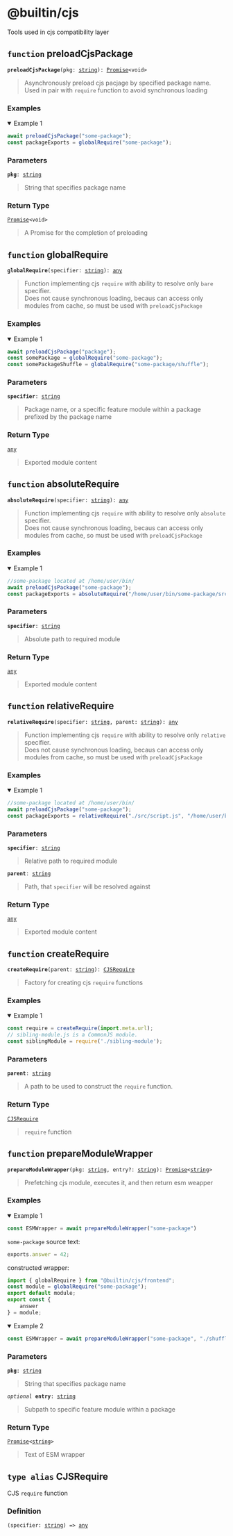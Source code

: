 # @builtin/cjs
Tools used in cjs compatibility layer

## `function` preloadCjsPackage

<pre><code><b>preloadCjsPackage</b>(pkg: <a href="https://developer.mozilla.org/en-US/docs/Web/JavaScript/Reference/Global_Objects/Promise">string</a>): <a href="https://developer.mozilla.org/en-US/docs/Web/JavaScript/Reference/Global_Objects/Promise">Promise</a>&lt;void&gt;</code></pre>

> Asynchronously preload cjs pacjage by specified package name.<br>
> Used in pair with `require` function to avoid synchronous loading

### Examples
<details open>
<summary>Example 1</summary>

```js
await preloadCjsPackage("some-package");
const packageExports = globalRequire("some-package");
```
</details>

### Parameters
<pre><code><b>pkg</b>: <a href="https://developer.mozilla.org/en-US/docs/Web/JavaScript/Reference/Global_Objects/Promise">string</a></pre></code>
> String that specifies package name

### Return Type
<pre><code><a href="https://developer.mozilla.org/en-US/docs/Web/JavaScript/Reference/Global_Objects/Promise">Promise</a>&lt;void&gt;</pre></code>
> A Promise for the completion of preloading



## `function` globalRequire
<pre><code><b>globalRequire</b>(specifier: <a href="https://developer.mozilla.org/en-US/docs/Web/JavaScript/Reference/Global_Objects/Promise">string</a>): <a href="https://www.typescriptlang.org/docs/handbook/2/everyday-types.html#any">any</a></pre></code>

> Function implementing cjs `require`
> with ability to resolve only `bare` specifier.<br>
> Does not cause synchronous loading,
> becaus can access only modules from cache,
> so must be used with `preloadCjsPackage`

### Examples
<details open>
<summary>Example 1</summary>

```js
await preloadCjsPackage("package");
const somePackage = globalRequire("some-package");
const somePackageShuffle = globalRequire("some-package/shuffle");
```
</details>

### Parameters
<pre><code><b>specifier</b>: <a href="https://developer.mozilla.org/en-US/docs/Web/JavaScript/Reference/Global_Objects/Promise">string</a></pre></code>

> Package name, or a specific feature module within a package
> prefixed by the package name

### Return Type
<pre><code><a href="https://www.typescriptlang.org/docs/handbook/2/everyday-types.html#any">any</a></pre></code>

> Exported module content

## `function` absoluteRequire
<pre><code><b>absoluteRequire</b>(specifier: <a href="https://developer.mozilla.org/en-US/docs/Web/JavaScript/Reference/Global_Objects/Promise">string</a>): <a href="https://www.typescriptlang.org/docs/handbook/2/everyday-types.html#any">any</a></pre></code>

> Function implementing cjs `require`
> with ability to resolve only `absolute` specifier.<br>
> Does not cause synchronous loading,
> becaus can access only modules from cache,
> so must be used with `preloadCjsPackage`

### Examples
<details open>
<summary>Example 1</summary>

```js
//some-package located at /home/user/bin/
await preloadCjsPackage("some-package");
const packageExports = absoluteRequire("/home/user/bin/some-package/src/script.js");
```
</details>

### Parameters
<pre><code><b>specifier</b>: <a href="https://developer.mozilla.org/en-US/docs/Web/JavaScript/Reference/Global_Objects/Promise">string</a></pre></code>

> Absolute path to required module 

### Return Type
<pre><code><a href="https://www.typescriptlang.org/docs/handbook/2/everyday-types.html#any">any</a></pre></code>

> Exported module content

## `function` relativeRequire
<pre><code><b>relativeRequire</b>(specifier: <a href="https://developer.mozilla.org/en-US/docs/Web/JavaScript/Reference/Global_Objects/Promise">string</a>, parent: <a href="https://developer.mozilla.org/en-US/docs/Web/JavaScript/Reference/Global_Objects/Promise">string</a>): <a href="https://www.typescriptlang.org/docs/handbook/2/everyday-types.html#any">any</a></pre></code>

> Function implementing cjs `require`
> with ability to resolve only `relative` specifier.<br>
> Does not cause synchronous loading,
> becaus can access only modules from cache,
> so must be used with `preloadCjsPackage`

### Examples
<details open>
<summary>Example 1</summary>

```js
//some-package located at /home/user/bin/
await preloadCjsPackage("some-package");
const packageExports = relativeRequire("./src/script.js", "/home/user/bin/some-package");
```
</details>

### Parameters
<pre><code><b>specifier</b>: <a href="https://developer.mozilla.org/en-US/docs/Web/JavaScript/Reference/Global_Objects/Promise">string</a></pre></code>

> Relative path to required module 

<pre><code><b>parent</b>: <a href="https://developer.mozilla.org/en-US/docs/Web/JavaScript/Reference/Global_Objects/Promise">string</a></pre></code>

> Path, that `specifier` will be resolved against

### Return Type
<pre><code><a href="https://www.typescriptlang.org/docs/handbook/2/everyday-types.html#any">any</a></pre></code>

> Exported module content

## `function` createRequire
<pre><code><b>createRequire</b>(parent: <a href="https://developer.mozilla.org/en-US/docs/Web/JavaScript/Reference/Global_Objects/Promise">string</a>): <a href="#type-alias-cjsrequire">CJSRequire</a></pre></code>

> Factory for creating cjs `require` functions

### Examples
<details open>
<summary>Example 1</summary>

```js
const require = createRequire(import.meta.url);
// sibling-module.js is a CommonJS module.
const siblingModule = require('./sibling-module'); 
```
</details>

### Parameters
<pre><code><b>parent</b>: <a href="https://developer.mozilla.org/en-US/docs/Web/JavaScript/Reference/Global_Objects/Promise">string</a></pre></code>

> A path to be used to construct the `require` function.

### Return Type
<pre><code><a href="#type-alias-cjsrequire">CJSRequire</a></pre></code>

> `require` function

## `function` prepareModuleWrapper
<pre><code><b>prepareModuleWrapper</b>(pkg: <a href="https://developer.mozilla.org/en-US/docs/Web/JavaScript/Reference/Global_Objects/Promise">string</a>, entry?: <a href="https://developer.mozilla.org/en-US/docs/Web/JavaScript/Reference/Global_Objects/Promise">string</a>): <a href="https://developer.mozilla.org/en-US/docs/Web/JavaScript/Reference/Global_Objects/Promise">Promise</a>&lt;<a href="https://developer.mozilla.org/en-US/docs/Web/JavaScript/Reference/Global_Objects/Promise">string</a>&gt;</pre></code>

> Prefetching cjs module, executes it, and then return esm weapper

### Examples
<details open>
<summary>Example 1</summary>

```js
const ESMWrapper = await prepareModuleWrapper("some-package")
```

`some-package` source text:
```js
exports.answer = 42;
```

constructed wrapper:
```js
import { globalRequire } from "@builtin/cjs/frontend";
const module = globalRequire("some-package");
export default module;
export const {
    answer
} = module;
```

</details>
<details open>
<summary>Example 2</summary>

```js
const ESMWrapper = await prepareModuleWrapper("some-package", "./shuffle")
```
</details>

### Parameters
<pre><code><b>pkg</b>: <a href="https://developer.mozilla.org/en-US/docs/Web/JavaScript/Reference/Global_Objects/Promise">string</a></pre></code>

> String that specifies package name

<pre><code><i>optional</i> <b>entry</b>: <a href="https://developer.mozilla.org/en-US/docs/Web/JavaScript/Reference/Global_Objects/Promise">string</a></pre></code>

>Subpath to specific feature module within a package

### Return Type
<pre><code><a href="https://developer.mozilla.org/en-US/docs/Web/JavaScript/Reference/Global_Objects/Promise">Promise</a>&lt;<a href="https://developer.mozilla.org/en-US/docs/Web/JavaScript/Reference/Global_Objects/Promise">string</a>&gt;</pre></code>

> Text of ESM wrapper

## `type alias` CJSRequire
CJS `require` function

### Definition
<pre><code>(specifier: <a href="https://developer.mozilla.org/en-US/docs/Web/JavaScript/Reference/Global_Objects/Promise">string</a>) => <a href="https://www.typescriptlang.org/docs/handbook/2/everyday-types.html#any">any</a></pre></code>